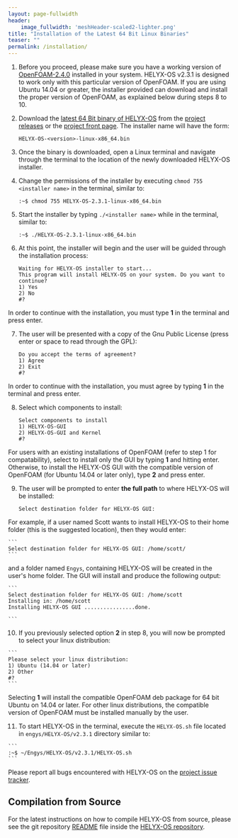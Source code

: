 ```yaml
---
layout: page-fullwidth
header:
    image_fullwidth: 'meshHeader-scaled2-lighter.png'
title: "Installation of the Latest 64 Bit Linux Binaries"
teaser: ""
permalink: /installation/
---
```


1.  Before you proceed, please make sure you have a working version of [OpenFOAM-2.4.0](http://www.openfoam.org/archive/2.4.0/download/source.php) installed in your system. HELYX-OS v2.3.1 is designed to work only with this particular version of OpenFOAM. If you are using Ubuntu 14.04 or greater, the installer provided can download and install the proper version of OpenFOAM, as explained below during steps 8 to 10.

2.  Download the [latest 64 Bit binary of HELYX-OS](https://github.com/ENGYS/HELYX-OS/releases/download/v2.3.1/HELYX-OS-2.3.1-linux-x86_64.bin) from the [project releases](https://github.com/ENGYS/HELYX-OS/releases) or the [project front page](http://engys.github.io/HELYX-OS/).  The installer name will have the form:

    ```
    HELYX-OS-<version>-linux-x86_64.bin
    ```

3.  Once the binary is downloaded, open a Linux terminal and navigate through the terminal to the location of the newly downloaded HELYX-OS installer.

4.  Change the permissions of the installer by executing ```chmod 755 <installer name>``` in the terminal, similar to:

    ```
    :~$ chmod 755 HELYX-OS-2.3.1-linux-x86_64.bin
    ```   
   
5.  Start the installer by typing ```./<installer name>``` while in the terminal, similar to:

    ```
    :~$ ./HELYX-OS-2.3.1-linux-x86_64.bin
    ```     

6.  At this point, the installer will begin and the user will be guided through the installation process:
    ```
    Waiting for HELYX-OS installer to start...
    This program will install HELYX-OS on your system. Do you want to continue?
    1) Yes
    2) No
    #?        
    ```

In order to continue with the installation, you must type **1** in the terminal and press enter.<br>

7.  The user will be presented with a copy of the Gnu Public License (press enter or space to read through the GPL):

    ```
    Do you accept the terms of agreement?
    1) Agree
    2) Exit
    #?
    ```

In order to continue with the installation, you must agree by typing **1** in the terminal and press enter.<br>

8.  Select which components to install:

    ```
    Select components to install
    1) HELYX-OS-GUI
    2) HELYX-OS-GUI and Kernel
    #?
    ```

For users with an existing installations of OpenFOAM (refer to step 1 for compatability), select to install only the GUI by typing **1** and hitting enter.  Otherwise, to install the HELYX-OS GUI with the compatible version of OpenFOAM (for Ubuntu 14.04 or later only), type **2** and press enter.

9.  The user will be prompted to enter **the full path** to where HELYX-OS will be installed:

    ```
    Select destination folder for HELYX-OS GUI:
    ```

For example, if a user named Scott wants to install HELYX-OS to their home folder (this is the suggested location), then they would enter:

    ```
    Select destination folder for HELYX-OS GUI: /home/scott/
    ```
    
and a folder named ```Engys```, containing HELYX-OS will be created in the user's home folder.  The GUI will install and produce the following output:

    ```
    Select destination folder for HELYX-OS GUI: /home/scott
    Installing in: /home/scott
    Installing HELYX-OS GUI ................done.
             
    ```

10.  If you previously selected option **2** in step 8, you will now be prompted to select your linux distribution:

    ```
    Please select your linux distribution:
    1) Ubuntu (14.04 or later)
    2) Other
    #?
    ```     

Selecting **1** will install the compatible OpenFOAM deb package for 64 bit Ubuntu on 14.04 or later.  For other linux distributions, the compatible version of OpenFOAM must be installed manually by the user.
    
11.  To start HELYX-OS in the terminal, execute the ```HELYX-OS.sh``` file located in ```engys/HELYX-OS/v2.3.1``` directory similar to:

    ```    
    :~$ ~/Engys/HELYX-OS/v2.3.1/HELYX-OS.sh       
    ```

Please report all bugs encountered with HELYX-OS on the [project issue tracker](https://github.com/ENGYS/HELYX-OS/issues).

## Compilation from Source
For the latest instructions on how to compile HELYX-OS from source, please see the git repository [README](https://github.com/ENGYS/HELYX-OS/blob/master/README.md) file inside the [HELYX-OS repository](https://github.com/ENGYS/HELYX-OS).

